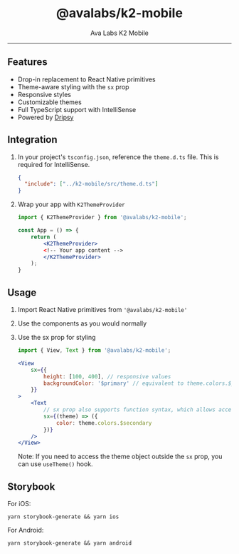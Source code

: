 <h1 align="center">
@avalabs/k2-mobile
</h1>

<p align="center">Ava Labs K2 Mobile</p>

---

## Features

- Drop-in replacement to React Native primitives
- Theme-aware styling with the `sx` prop
- Responsive styles
- Customizable themes
- Full TypeScript support with IntelliSense
- Powered by [Dripsy](https://www.dripsy.xyz/)

## Integration

1. In your project's `tsconfig.json`, reference the `theme.d.ts` file. This is required for IntelliSense.

   ```json
   {
     "include": ["../k2-mobile/src/theme.d.ts"]
   }
   ```

2. Wrap your app with `K2ThemeProvider`

    ```jsx
    import { K2ThemeProvider } from '@avalabs/k2-mobile';

    const App = () => {
        return (
            <K2ThemeProvider>
            <!-- Your app content -->
            </K2ThemeProvider>
        );
    }
    ```

## Usage

1. Import React Native primitives from `'@avalabs/k2-mobile'`
2. Use the components as you would normally
3. Use the sx prop for styling 

    ```jsx
    import { View, Text } from '@avalabs/k2-mobile';

    <View
        sx={{
            height: [100, 400], // responsive values
            backgroundColor: '$primary' // equivalent to theme.colors.$primary
        }}
    >
        <Text
            // sx prop also supports function syntax, which allows access to the theme object directly
            sx={(theme) => ({
                color: theme.colors.$secondary
            })}
        />
    </View>
    ```

    Note: If you need to access the theme object outside the `sx` prop, you can use `useTheme()` hook.

## Storybook

For iOS:
```
yarn storybook-generate && yarn ios
```

For Android:
```
yarn storybook-generate && yarn android
```